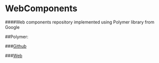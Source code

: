 # WebComponents
####Web components repository implemented using Polymer library from Google
  
##Polymer:  

###[Github](https://github.com/Polymer/polymer)

###[Web](https://www.polymer-project.org/1.0/) 
  


